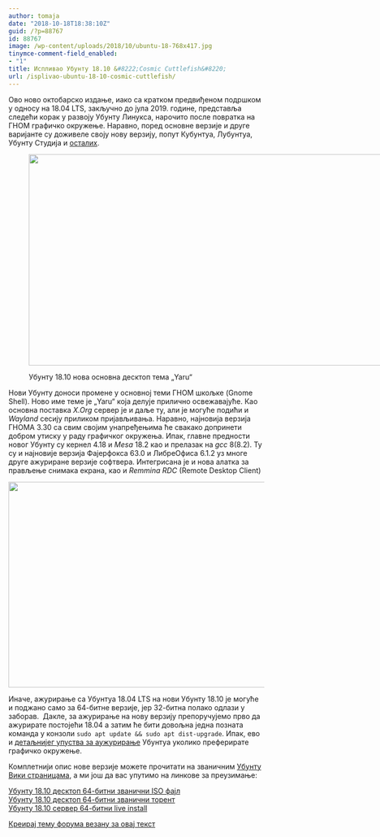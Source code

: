 ```yaml
---
author: tomaja
date: "2018-10-18T18:38:10Z"
guid: /?p=88767
id: 88767
image: /wp-content/uploads/2018/10/ubuntu-18-768x417.jpg
tinymce-comment-field_enabled:
- "1"
title: Испливао Убунту 18.10 &#8222;Cosmic Cuttlefish&#8220;
url: /isplivao-ubuntu-18-10-cosmic-cuttlefish/
---
```

Ово ново октобарско издање, иако са кратком предвиђеном подршком у односу на 18.04 LTS, закључно до јула 2019. године, представља следећи корак у развоју Убунту Линукса, нарочито после повратка на ГНОМ графичко окружење. Наравно, поред основне верзије и друге варијанте су доживеле своју нову верзију, попут Кубунтуа, Лубунтуа, Убунту Студија и <a href="https://wiki.ubuntu.com/CosmicCuttlefish/ReleaseNotes#Official_flavours" target="_blank" rel="noopener">осталих</a>.<figure id="attachment_88770" aria-describedby="caption-attachment-88770" style="width: 710px" class="wp-caption aligncenter">

<img class="wp-image-88770 size-full" src="https://linuxo.org/wp-content/uploads/2018/10/ubuntu-18-10-beta-new-theme-comp.jpg" alt="" width="720" height="416" srcset="https://linuxo.org/wp-content/uploads/2018/10/ubuntu-18-10-beta-new-theme-comp.jpg 720w, https://linuxo.org/wp-content/uploads/2018/10/ubuntu-18-10-beta-new-theme-comp-300x173.jpg 300w" sizes="(max-width: 720px) 100vw, 720px" /> <figcaption id="caption-attachment-88770" class="wp-caption-text">Убунту 18.10 нова основна десктоп тема &#8222;Yaru&#8220;</figcaption></figure> 

Нови Убунту доноси промене у основној теми ГНОМ шкољке (Gnome Shell). Ново име теме је &#8222;Yaru&#8220; која делује прилично освежавајуће. Као основна поставка _X.Org_ сервер је и даље ту, али је могуће подићи и _Wayland_ сесију приликом пријављивања. Наравно, најновија верзија ГНОМА 3.30 са свим својим унапређењима ће свакако допринети добром утиску у раду графичког окружења. Ипак, главне предности новог Убунту су кернел 4.18 и _Mesa_ 18.2 као и прелазак на _gcc_ 8(8.2). Ту су и најновије верзија Фајерфокса 63.0 и ЛибреОфиса 6.1.2 уз многе друге ажуриране верзије софтвера. Интегрисана је и нова алатка за прављење снимака екрана, као и _Remmina RDC_ (Remote Desktop Client)

<img class="aligncenter wp-image-88771 size-full" src="https://linuxo.org/wp-content/uploads/2018/10/DlXvkwOXcAYnloo.jpg" alt="" width="720" height="405" srcset="https://linuxo.org/wp-content/uploads/2018/10/DlXvkwOXcAYnloo.jpg 720w, https://linuxo.org/wp-content/uploads/2018/10/DlXvkwOXcAYnloo-300x169.jpg 300w" sizes="(max-width: 720px) 100vw, 720px" /> 

Иначе, ажурирање са Убунтуа 18.04 LTS на нови Убунту 18.10 је могуће и поджано само за 64-битне верзије, јер 32-битна полако одлази у заборав.  Дакле, за ажурирање на нову верзију препоручујемо прво да ажурирате постојећи 18.04 а затим ће бити довољна једна позната команда у конзоли `sudo apt update && sudo apt dist-upgrade`. Ипак, ево и <a href="https://www.linuxbabe.com/ubuntu/upgrade-ubuntu-18-04-to-ubuntu-18-10" target="_blank" rel="noopener">детaљнијег упуства за аужурирање</a> Убунтуа уколико преферирате графичко окружење.

Комплетнији опис нове верзије можете прочитати на званичним <a href="https://wiki.ubuntu.com/CosmicCuttlefish/ReleaseNotes" target="_blank" rel="noopener">Убунту Вики страницама</a>, а ми још да вас упутимо на линкове за преузимање:

[Убунту 18.10 десктоп 64-битни званични ISO фајл](http://rs.releases.ubuntu.com/cosmic/ubuntu-18.10-desktop-amd64.iso)  
[Убунту 18.10 десктоп 64-битни званични торент](http://rs.releases.ubuntu.com/cosmic/ubuntu-18.10-desktop-amd64.iso.torrent)  
[Убунту 18.10 сервер 64-битни live install](http://rs.releases.ubuntu.com/cosmic/ubuntu-18.10-live-server-amd64.iso)

[Креирај тему форума везану за овај текст](https://linuxo.org/nova-tema-na-forumu/?se_pid=88767)